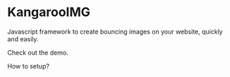 # KangarooIMG
Javascript framework to create bouncing images on your website, quickly and easily. 

Check out the demo.

How to setup?

